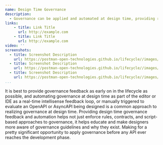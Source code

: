 ```yaml
---
name: Design Time Governance
description: 
  - Governance can be applied and automated at design time, providing real time or manually triggered application of governance rules, contracts, and scripts, providing a tighter feedback loop with API designers in regards to the guidance around what is expected of the design of each API.
links:
    - title: Link Title
      url: http://example.com      
    - title: Link Title
      url: http://example.com                   
video: ''
screenshots:
  - title: Screenshot Description
    url: https://postman-open-technologies.github.io/lifecycle//images/postman-screenshot.png          
  - title: Screenshot Description
    url: https://postman-open-technologies.github.io/lifecycle//images/postman-screenshot.png  
  - title: Screenshot Description
    url: https://postman-open-technologies.github.io/lifecycle//images/postman-screenshot.png    
...
```

It is best to provide governance feedback as early on in the lifecycle as possible, and automating governance at design time as part of the editor or IDE as a real-time intellisense feedback loop, or manually triggered to evaluate an OpenAPI or AsyncAPI being designed is a common approach to realizing governance at design time. Providing design time governance feedback and automation helps not just enforce rules, contracts, and script-based approaches to governance, it helps educate and make designers more aware of governance guidelines and why they exist. Making for a pretty significant opportunity to apply governance before any API ever reaches the development phase.